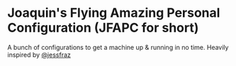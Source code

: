# Joaquin's Flying Amazing Personal Configuration (JFAPC for short)

A bunch of configurations to get a machine up & running in no time. Heavily inspired by [@jessfraz](https://github.com/jessfraz)
